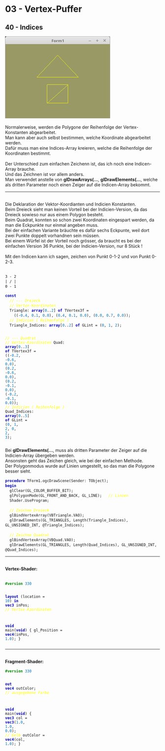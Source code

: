 <!DOCTYPE html>
<html>
    <b><h1>03 - Vertex-Puffer</h1></b>
    <b><h2>40 - Indices</h2></b>
<img src="image.png" alt="Selfhtml"><br><br>
Normalerweise, werden die Polygone der Reihenfolge der Vertex-Konstanten abgearbeitet.<br>
Man kann aber auch selbst bestimmen, welche Koordinate abgearbeitet werden.<br>
Dafür muss man eine Indices-Array kreieren, welche die Reihenfolge der Koordinaten bestimmt.<br>
<br>
Der Unterschied zum einfachen Zeichenn ist, das ich noch eine Indicen-Array brauche.<br>
Und das Zeichnen ist vor allem anders.<br>
Man verwendet anstelle von <b>glDrawArrays(...</b>, <b>glDrawElements(...</b>, welche als dritten Parameter noch einen Zeiger auf die Indicen-Array bekommt.<br>
<hr><br>
Die Deklaration der Vektor-Koordianten und Indicien Konstanten.<br>
Beim Dreieck sieht man keinen Vorteil bei der Indicien-Version, da das Dreieck sowieso nur aus einem Polygon besteht.<br>
Beim Quadrat, konnten so schon zwei Koordinaten eingespart werden, da man die Eckpunkte nur einmal angeben muss.<br>
Bei der einfachen Variante bräuchte es dafür sechs Eckpunte, weil dort zwei Punkte doppelt vorhandnen sein müssen.<br>
Bei einem Würfel ist der Vorteil noch grösser, da braucht es bei der einfachen Version 36 Punkte, bei der Indicien-Version, nur 8 Stück !<br>
<br>
Mit den Indicen kann ich sagen, zeichen von Punkt 0-1-2 und von Punkt 0-2-3.<br>
<br>
<pre><code>3 - 2
| / |
0 - 1</pre></code>
<pre><code><b><font color="0000BB">const</font></b>
  <i><font color="#FFFF00">// --- Dreieck</font></i>
  <i><font color="#FFFF00">// Vertex-Koordinaten</font></i>
  Triangle: <b><font color="0000BB">array</font></b>[<font color="#0077BB">0</font>..<font color="#0077BB">2</font>] <b><font color="0000BB">of</font></b> TVertex3f =
    ((-<font color="#0077BB">0</font>.<font color="#0077BB">4</font>, <font color="#0077BB">0</font>.<font color="#0077BB">1</font>, <font color="#0077BB">0</font>.<font color="#0077BB">0</font>), (<font color="#0077BB">0</font>.<font color="#0077BB">4</font>, <font color="#0077BB">0</font>.<font color="#0077BB">1</font>, <font color="#0077BB">0</font>.<font color="#0077BB">0</font>), (<font color="#0077BB">0</font>.<font color="#0077BB">0</font>, <font color="#0077BB">0</font>.<font color="#0077BB">7</font>, <font color="#0077BB">0</font>.<font color="#0077BB">0</font>));
  <i><font color="#FFFF00">// Indicien ( Reihenfolge )</font></i>
  Triangle_Indices: <b><font color="0000BB">array</font></b>[<font color="#0077BB">0</font>..<font color="#0077BB">2</font>] <b><font color="0000BB">of</font></b> GLint = (<font color="#0077BB">0</font>, <font color="#0077BB">1</font>, <font color="#0077BB">2</font>);

  <i><font color="#FFFF00">// --- Quadrat</font></i>
  <i><font color="#FFFF00">// Vertex-Koordinaten</font></i>
  Quad: <b><font color="0000BB">array</font></b>[<font color="#0077BB">0</font>..<font color="#0077BB">3</font>] <b><font color="0000BB">of</font></b> TVertex3f =
    ((-<font color="#0077BB">0</font>.<font color="#0077BB">2</font>, -<font color="#0077BB">0</font>.<font color="#0077BB">6</font>, <font color="#0077BB">0</font>.<font color="#0077BB">0</font>), (<font color="#0077BB">0</font>.<font color="#0077BB">2</font>, -<font color="#0077BB">0</font>.<font color="#0077BB">6</font>, <font color="#0077BB">0</font>.<font color="#0077BB">0</font>), (<font color="#0077BB">0</font>.<font color="#0077BB">2</font>, -<font color="#0077BB">0</font>.<font color="#0077BB">1</font>, <font color="#0077BB">0</font>.<font color="#0077BB">0</font>), (-<font color="#0077BB">0</font>.<font color="#0077BB">2</font>, -<font color="#0077BB">0</font>.<font color="#0077BB">1</font>, <font color="#0077BB">0</font>.<font color="#0077BB">0</font>));
  <i><font color="#FFFF00">// Indicien ( Reihenfolge )</font></i>
  Quad_Indices: <b><font color="0000BB">array</font></b>[<font color="#0077BB">0</font>..<font color="#0077BB">5</font>] <b><font color="0000BB">of</font></b> GLint = (<font color="#0077BB">0</font>, <font color="#0077BB">1</font>, <font color="#0077BB">2</font>, <font color="#0077BB">0</font>, <font color="#0077BB">2</font>, <font color="#0077BB">3</font>);</pre></code>
Bei <b>glDrawElements(...</b>, muss als dritten Parameter der Zeiger auf die Indicien-Array übergeben werden.<br>
Ansonsten geht das Zeichen gleich, wie bei der einfachen Methode.<br>
Der Polygonmodus wurde auf Linien umgestellt, so das man die Polygone besser sieht.<br>
<pre><code><b><font color="0000BB">procedure</font></b> TForm1.ogcDrawScene(Sender: TObject);
<b><font color="0000BB">begin</font></b>
  glClear(GL_COLOR_BUFFER_BIT);
  glPolygonMode(GL_FRONT_AND_BACK, GL_LINE);   <i><font color="#FFFF00">// Linien</font></i>
  Shader.UseProgram;

  <i><font color="#FFFF00">// Zeichne Dreieck</font></i>
  glBindVertexArray(VBTriangle.VAO);
  glDrawElements(GL_TRIANGLES, Length(Triangle_Indices), GL_UNSIGNED_INT, @Triangle_Indices);

  <i><font color="#FFFF00">// Zeichne Quadrat</font></i>
  glBindVertexArray(VBQuad.VAO);
  glDrawElements(GL_TRIANGLES, Length(Quad_Indices), GL_UNSIGNED_INT, @Quad_Indices);</pre></code>
<hr><br>
<b>Vertex-Shader:</b><br>
<br>
<pre><code><b><font color="#008800">#version</font></b> <font color="#0077BB">330</font>

<b><font color="0000BB">layout</font></b> (location = <font color="#0077BB">10</font>) <b><font color="0000BB">in</font></b> <b><font color="0000BB">vec3</font></b> inPos; <i><font color="#FFFF00">// Vertex-Koordinaten</font></i>

<b><font color="0000BB">void</font></b> main(<b><font color="0000BB">void</font></b>)
{
  gl_Position = <b><font color="0000BB">vec4</font></b>(inPos, <font color="#0077BB">1</font>.<font color="#0077BB">0</font>);
}
</pre></code>
<hr><br>
<b>Fragment-Shader:</b><br>
<pre><code><b><font color="#008800">#version</font></b> <font color="#0077BB">330</font>

<b><font color="0000BB">out</font></b> <b><font color="0000BB">vec4</font></b> outColor;   <i><font color="#FFFF00">// ausgegebene Farbe</font></i>

<b><font color="0000BB">void</font></b> main(<b><font color="0000BB">void</font></b>)
{
  <b><font color="0000BB">vec3</font></b> col = <b><font color="0000BB">vec3</font></b>(<font color="#0077BB">1</font>.<font color="#0077BB">0</font>, <font color="#0077BB">1</font>.<font color="#0077BB">0</font>, <font color="#0077BB">0</font>.<font color="#0077BB">0</font>); <i><font color="#FFFF00">// Gelb</font></i>
  outColor = <b><font color="0000BB">vec4</font></b>(col, <font color="#0077BB">1</font>.<font color="#0077BB">0</font>);
}
</pre></code>

</html>
